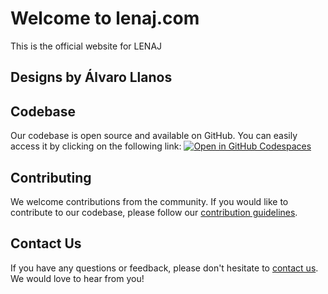 # Welcome to lenaj.com

This is the official website for LENAJ

## Designs by Álvaro Llanos

## Codebase

Our codebase is open source and available on GitHub. You can easily access it by clicking on the following link:
[![Open in GitHub Codespaces](https://github.com/codespaces/badge.svg)](https://codespaces.new/bayt-al-hiqma/lenaj.com?quickstart=1)

## Contributing

We welcome contributions from the community. If you would like to contribute to our codebase, please follow our [contribution guidelines](https://github.com/lenaj/lenaj.com/blob/main/CONTRIBUTING.md).

## Contact Us

If you have any questions or feedback, please don't hesitate to [contact us](mailto:info@lenaj.com). We would love to hear from you!
